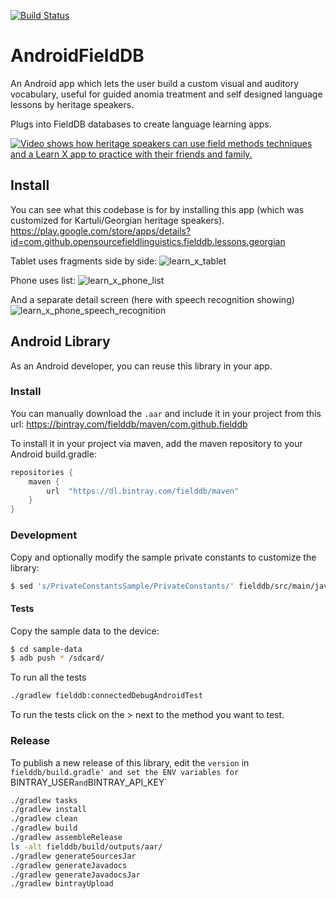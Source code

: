 [![Build Status][travis-image]][travis-url]

# AndroidFieldDB

An Android app which lets the user build a custom visual and auditory vocabulary, useful for guided anomia treatment and self designed language lessons by heritage speakers.

Plugs into FieldDB databases to create language learning apps.

[![Video shows how heritage speakers can use field methods techniques and a Learn X app to practice with their friends and family.](http://img.youtube.com/vi/nULRWUMUc-I/0.jpg)](https://www.youtube.com/watch?v=nULRWUMUc-I)


## Install

You can see what this codebase is for by installing this app (which was customized for Kartuli/Georgian heritage speakers).
https://play.google.com/store/apps/details?id=com.github.opensourcefieldlinguistics.fielddb.lessons.georgian


Tablet uses fragments side by side:
![learn_x_tablet](https://f.cloud.github.com/assets/196199/2483261/6c4e6442-b0fe-11e3-93df-e74309100571.png)

Phone uses list:
![learn_x_phone_list](https://f.cloud.github.com/assets/196199/2483266/7cb070b4-b0fe-11e3-9a42-de24f7e1be3f.png)

And a separate detail screen (here with speech recognition showing)
![learn_x_phone_speech_recognition](https://f.cloud.github.com/assets/196199/2483269/837d01f0-b0fe-11e3-8707-748ab9b02022.png)


## Android Library

As an Android developer, you can reuse this library in your app.

### Install

You can manually download the `.aar` and include it in your project from this url: https://bintray.com/fielddb/maven/com.github.fielddb

To install it in your project via maven, add the maven repository to your Android build.gradle:

```groovy
repositories {
    maven {
        url  "https://dl.bintray.com/fielddb/maven"
    }
}
```


### Development

Copy and optionally modify the sample private constants to customize the library:

```bash
$ sed 's/PrivateConstantsSample/PrivateConstants/' fielddb/src/main/java/com/github/fielddb/PrivateConstantsSample.java >  fielddb/src/main/java/com/github/fielddb/PrivateConstants.java
```


#### Tests

Copy the sample data to the device:

```bash
$ cd sample-data
$ adb push * /sdcard/
```

To run all the tests

```bash
./gradlew fielddb:connectedDebugAndroidTest
```

To run the tests click on the > next to the method you want to test.


### Release

To publish a new release of this library, edit the `version` in `fielddb/build.gradle' and set the ENV variables for `BINTRAY_USER` and `BINTRAY_API_KEY`

```bash
./gradlew tasks
./gradlew install
./gradlew clean
./gradlew build
./gradlew assembleRelease
ls -alt fielddb/build/outputs/aar/
./gradlew generateSourcesJar
./gradlew generateJavadocs
./gradlew generateJavadocsJar
./gradlew bintrayUpload
```


[travis-url]: https://travis-ci.org/FieldDB/AndroidFieldDB
[travis-image]: https://travis-ci.org/FieldDB/AndroidFieldDB.svg?branch=master
